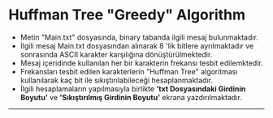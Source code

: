 # Huffman Tree "Greedy" Algorithm

- Metin "Main.txt" dosyasında, binary tabanda ilgili mesaj bulunmaktadır.
- İlgili mesaj Main.txt dosyasından alınarak 8 'lik bitlere ayrılmaktadır ve sonrasında ASCII karakter karşılığına dönüştürülmektedir.
- Mesaj içeridinde kullanılan her bir karakterin frekansı tesbit edilemktedir.
- Frekansları tesbit edilen karakterlerin "Huffman Tree" algoritması kullanılarak kaç bit ile sıkıştırılabileceği hesaplanmaktadır.
- İlgili hesaplamaların yapılmasıyla birlikte **'txt Dosyasındaki Girdinin Boyutu'** ve **'Sıkıştırılmış Girdinin Boyutu'** ekrana yazdırılmaktadır.


------------
